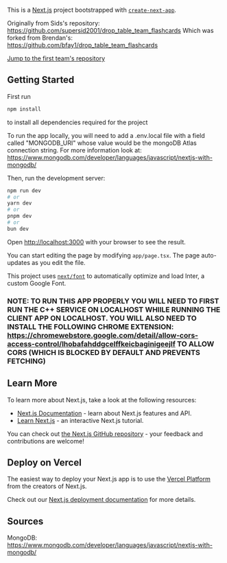 This is a [Next.js](https://nextjs.org/) project bootstrapped with [`create-next-app`](https://github.com/vercel/next.js/tree/canary/packages/create-next-app).

Originally from Sids's repository: https://github.com/supersid2001/drop_table_team_flashcards
Which was forked from Brendan's: https://github.com/bfay1/drop_table_team_flashcards

[Jump to the first team's repository](https://github.com/KeLiu-Kryie/COMSW4156-Drop_Table_Team)

## Getting Started

First run 
```bash
npm install
```
to install all dependencies required for the project

To run the app locally, you will need to add a .env.local file with a field called "MONGODB_URI" whose value would be the mongoDB Atlas connection string. For more information look at: https://www.mongodb.com/developer/languages/javascript/nextjs-with-mongodb/

Then, run the development server:

```bash
npm run dev
# or
yarn dev
# or
pnpm dev
# or
bun dev
```

Open [http://localhost:3000](http://localhost:3000) with your browser to see the result.

You can start editing the page by modifying `app/page.tsx`. The page auto-updates as you edit the file.

This project uses [`next/font`](https://nextjs.org/docs/basic-features/font-optimization) to automatically optimize and load Inter, a custom Google Font.

### NOTE: TO RUN THIS APP PROPERLY YOU WILL NEED TO FIRST RUN THE C++ SERVICE ON LOCALHOST WHIILE RUNNING THE CLIENT APP ON LOCALHOST. YOU WILL ALSO NEED TO INSTALL THE FOLLOWING CHROME EXTENSION: https://chromewebstore.google.com/detail/allow-cors-access-control/lhobafahddgcelffkeicbaginigeejlf TO ALLOW CORS (WHICH IS BLOCKED BY DEFAULT AND PREVENTS FETCHING) 

## Learn More

To learn more about Next.js, take a look at the following resources:

- [Next.js Documentation](https://nextjs.org/docs) - learn about Next.js features and API.
- [Learn Next.js](https://nextjs.org/learn) - an interactive Next.js tutorial.

You can check out [the Next.js GitHub repository](https://github.com/vercel/next.js/) - your feedback and contributions are welcome!

## Deploy on Vercel

The easiest way to deploy your Next.js app is to use the [Vercel Platform](https://vercel.com/new?utm_medium=default-template&filter=next.js&utm_source=create-next-app&utm_campaign=create-next-app-readme) from the creators of Next.js.

Check out our [Next.js deployment documentation](https://nextjs.org/docs/deployment) for more details.

## Sources
MongoDB: https://www.mongodb.com/developer/languages/javascript/nextjs-with-mongodb/
